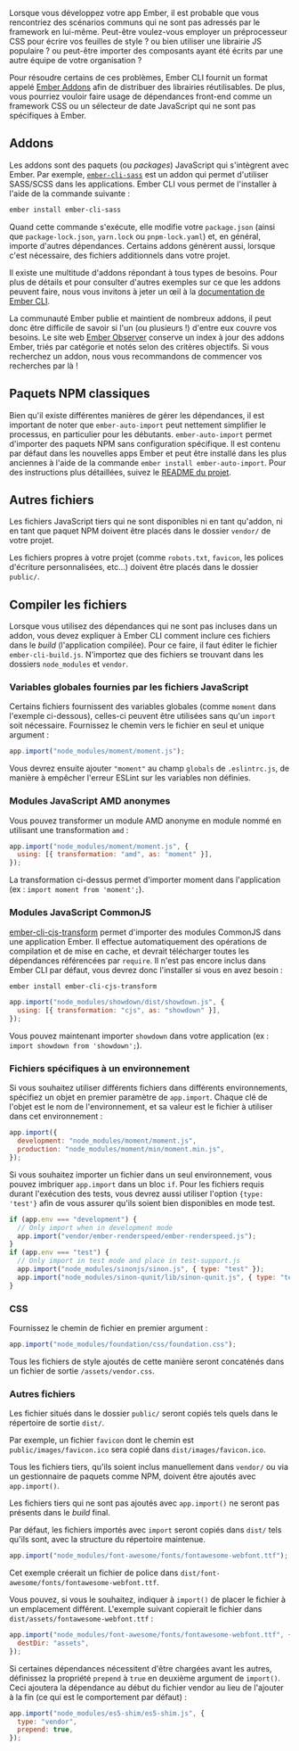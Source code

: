 Lorsque vous développez votre app Ember, il est probable que vous rencontriez des scénarios communs qui ne sont pas adressés par le framework en lui-même. Peut-être voulez-vous employer un préprocesseur CSS pour écrire vos feuilles de style ? ou bien utiliser une librairie JS populaire ? ou peut-être importer des composants ayant été écrits par une autre équipe de votre organisation ?

Pour résoudre certains de ces problèmes, Ember CLI fournit un format appelé [Ember Addons](#toc_addons) afin de distribuer des librairies réutilisables. De plus, vous pourriez vouloir faire usage de dépendances front-end comme un framework CSS ou un sélecteur de date JavaScript qui ne sont pas spécifiques à Ember.

## Addons

Les addons sont des paquets (ou _packages_) JavaScript qui s'intègrent avec Ember. Par exemple, [`ember-cli-sass`](https://github.com/adopted-ember-addons/ember-cli-sass) est un addon qui permet d'utiliser SASS/SCSS dans les applications. Ember CLI vous permet de l'installer à l'aide de la commande suivante&nbsp;:

```bash
ember install ember-cli-sass
```

Quand cette commande s'exécute, elle modifie votre `package.json` (ainsi que `package-lock.json`, `yarn.lock` ou `pnpm-lock.yaml`) et, en général, importe d'autres dépendances. Certains addons génèrent aussi, lorsque c'est nécessaire, des fichiers additionnels dans votre projet.

Il existe une multitude d'addons répondant à tous types de besoins. Pour plus de détails et pour consulter d'autres exemples sur ce que les addons peuvent faire, nous vous invitons à jeter un œil à la [documentation de Ember CLI](https://cli.emberjs.com/release/basic-use/using-addons/).

La communauté Ember publie et maintient de nombreux addons, il peut donc être difficile de savoir si l'un (ou plusieurs&nbsp;!) d'entre eux couvre vos besoins. Le site web [Ember Observer](https://www.emberobserver.com/) conserve un index à jour des addons Ember, triés par catégorie et notés selon des critères objectifs. Si vous recherchez un addon, nous vous recommandons de commencer vos recherches par là&nbsp;!

## Paquets NPM classiques

Bien qu'il existe différentes manières de gérer les dépendances, il est important de noter que `ember-auto-import` peut nettement simplifier le processus, en particulier pour les débutants. `ember-auto-import` permet d'importer des paquets NPM sans configuration spécifique. Il est contenu par défaut dans les nouvelles apps Ember et peut être installé dans les plus anciennes à l'aide de la commande `ember install ember-auto-import`. Pour des instructions plus détaillées, suivez le [README du projet](https://github.com/ef4/ember-auto-import).

## Autres fichiers

Les fichiers JavaScript tiers qui ne sont disponibles ni en tant qu'addon, ni en tant que paquet NPM doivent être placés dans le dossier `vendor/` de votre projet.

Les fichiers propres à votre projet (comme `robots.txt`, `favicon`, les polices d'écriture personnalisées, etc...) doivent être placés dans le dossier `public/`.

## Compiler les fichiers

Lorsque vous utilisez des dépendances qui ne sont pas incluses dans un addon, vous devez expliquer à Ember CLI comment inclure ces fichiers dans le _build_ (l'application compilée). Pour ce faire, il faut éditer le fichier `ember-cli-build.js`. N'importez que des fichiers se trouvant dans les dossiers `node_modules` et `vendor`.

### Variables globales fournies par les fichiers JavaScript

Certains fichiers fournissent des variables globales (comme `moment` dans l'exemple ci-dessous), celles-ci peuvent être utilisées sans qu'un `import` soit nécessaire. Fournissez le chemin vers le fichier en seul et unique argument&nbsp;:

```javascript {data-filename=ember-cli-build.js}
app.import("node_modules/moment/moment.js");
```

Vous devrez ensuite ajouter `"moment"` au champ `globals` de `.eslintrc.js`, de manière à empêcher l'erreur ESLint sur les variables non définies.

### Modules JavaScript AMD anonymes

Vous pouvez transformer un module AMD anonyme en module nommé en utilisant une transformation `amd`&nbsp;:

```javascript {data-filename=ember-cli-build.js}
app.import("node_modules/moment/moment.js", {
  using: [{ transformation: "amd", as: "moment" }],
});
```

La transformation ci-dessus permet d'importer moment dans l'application (ex&nbsp;: `import moment from 'moment';`).

### Modules JavaScript CommonJS

[ember-cli-cjs-transform](https://github.com/rwjblue/ember-cli-cjs-transform) permet d'importer des modules CommonJS dans une application Ember. Il effectue automatiquement des opérations de compilation et de mise en cache, et devrait télécharger toutes les dépendances référencées par `require`. Il n'est pas encore inclus dans Ember CLI par défaut, vous devrez donc l'installer si vous en avez besoin&nbsp;:

```bash
ember install ember-cli-cjs-transform
```

```javascript {data-filename=ember-cli-build.js}
app.import("node_modules/showdown/dist/showdown.js", {
  using: [{ transformation: "cjs", as: "showdown" }],
});
```

Vous pouvez maintenant importer `showdown` dans votre application (ex&nbsp;: `import showdown from 'showdown';`).

### Fichiers spécifiques à un environnement

Si vous souhaitez utiliser différents fichiers dans différents environnements, spécifiez un objet en premier paramètre de `app.import`. Chaque clé de l'objet est le nom de l'environnement, et sa valeur est le fichier à utiliser dans cet environnement&nbsp;:

```javascript {data-filename=ember-cli-build.js}
app.import({
  development: "node_modules/moment/moment.js",
  production: "node_modules/moment/min/moment.min.js",
});
```

Si vous souhaitez importer un fichier dans un seul environnement, vous pouvez imbriquer `app.import` dans un bloc `if`. Pour les fichiers requis durant l'exécution des tests, vous devrez aussi utiliser l'option `{type: 'test'}` afin de vous assurer qu'ils soient bien disponibles en mode test.

```javascript {data-filename=ember-cli-build.js}
if (app.env === "development") {
  // Only import when in development mode
  app.import("vendor/ember-renderspeed/ember-renderspeed.js");
}
if (app.env === "test") {
  // Only import in test mode and place in test-support.js
  app.import("node_modules/sinonjs/sinon.js", { type: "test" });
  app.import("node_modules/sinon-qunit/lib/sinon-qunit.js", { type: "test" });
}
```

### CSS

Fournissez le chemin de fichier en premier argument&nbsp;:

```javascript {data-filename=ember-cli-build.js}
app.import("node_modules/foundation/css/foundation.css");
```

Tous les fichiers de style ajoutés de cette manière seront concaténés dans un fichier de sortie `/assets/vendor.css`.

### Autres fichiers

Les fichier situés dans le dossier `public/` seront copiés tels quels dans le répertoire de sortie `dist/`.

Par exemple, un fichier `favicon` dont le chemin est `public/images/favicon.ico` sera copié dans `dist/images/favicon.ico`.

Tous les fichiers tiers, qu'ils soient inclus manuellement dans `vendor/` ou via un gestionnaire de paquets comme NPM, doivent être ajoutés avec `app.import()`.

Les fichiers tiers qui ne sont pas ajoutés avec `app.import()` ne seront pas présents dans le _build_ final.

Par défaut, les fichiers importés avec `import` seront copiés dans `dist/` tels qu'ils sont, avec la structure du répertoire maintenue.

```javascript {data-filename=ember-cli-build.js}
app.import("node_modules/font-awesome/fonts/fontawesome-webfont.ttf");
```

Cet exemple créerait un fichier de police dans `dist/font-awesome/fonts/fontawesome-webfont.ttf`.

Vous pouvez, si vous le souhaitez, indiquer à `import()` de placer le fichier à un emplacement différent. L'exemple suivant copierait le fichier dans `dist/assets/fontawesome-webfont.ttf`&nbsp;:

```javascript {data-filename=ember-cli-build.js}
app.import("node_modules/font-awesome/fonts/fontawesome-webfont.ttf", {
  destDir: "assets",
});
```

Si certaines dépendances nécessitent d'être chargées avant les autres, définissez la propriété `prepend` à `true` en deuxième argument de `import()`. Ceci ajoutera la dépendance au début du fichier vendor au lieu de l'ajouter à la fin (ce qui est le comportement par défaut)&nbsp;:

```javascript {data-filename=ember-cli-build.js}
app.import("node_modules/es5-shim/es5-shim.js", {
  type: "vendor",
  prepend: true,
});
```

<!-- eof - needed for pages that end in a code block  -->
